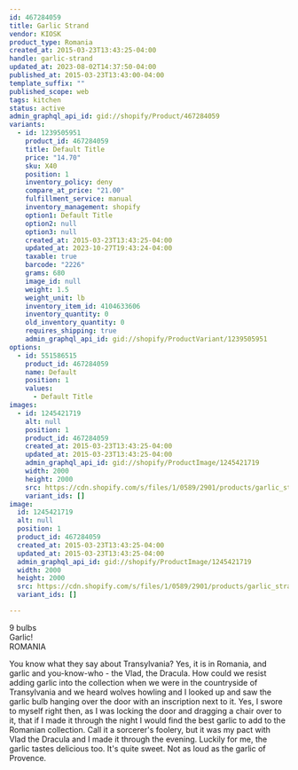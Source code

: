 ```yaml
---
id: 467284059
title: Garlic Strand
vendor: KIOSK
product_type: Romania
created_at: 2015-03-23T13:43:25-04:00
handle: garlic-strand
updated_at: 2023-08-02T14:37:50-04:00
published_at: 2015-03-23T13:43:00-04:00
template_suffix: ""
published_scope: web
tags: kitchen
status: active
admin_graphql_api_id: gid://shopify/Product/467284059
variants:
  - id: 1239505951
    product_id: 467284059
    title: Default Title
    price: "14.70"
    sku: X40
    position: 1
    inventory_policy: deny
    compare_at_price: "21.00"
    fulfillment_service: manual
    inventory_management: shopify
    option1: Default Title
    option2: null
    option3: null
    created_at: 2015-03-23T13:43:25-04:00
    updated_at: 2023-10-27T19:43:24-04:00
    taxable: true
    barcode: "2226"
    grams: 680
    image_id: null
    weight: 1.5
    weight_unit: lb
    inventory_item_id: 4104633606
    inventory_quantity: 0
    old_inventory_quantity: 0
    requires_shipping: true
    admin_graphql_api_id: gid://shopify/ProductVariant/1239505951
options:
  - id: 551586515
    product_id: 467284059
    name: Default
    position: 1
    values:
      - Default Title
images:
  - id: 1245421719
    alt: null
    position: 1
    product_id: 467284059
    created_at: 2015-03-23T13:43:25-04:00
    updated_at: 2015-03-23T13:43:25-04:00
    admin_graphql_api_id: gid://shopify/ProductImage/1245421719
    width: 2000
    height: 2000
    src: https://cdn.shopify.com/s/files/1/0589/2901/products/garlic_strand.jpeg?v=1427132605
    variant_ids: []
image:
  id: 1245421719
  alt: null
  position: 1
  product_id: 467284059
  created_at: 2015-03-23T13:43:25-04:00
  updated_at: 2015-03-23T13:43:25-04:00
  admin_graphql_api_id: gid://shopify/ProductImage/1245421719
  width: 2000
  height: 2000
  src: https://cdn.shopify.com/s/files/1/0589/2901/products/garlic_strand.jpeg?v=1427132605
  variant_ids: []

---
```


9 bulbs  
Garlic!  
ROMANIA

You know what they say about Transylvania? Yes, it is in Romania, and garlic and you-know-who - the Vlad, the Dracula. How could we resist adding garlic into the collection when we were in the countryside of Transylvania and we heard wolves howling and I looked up and saw the garlic bulb hanging over the door with an inscription next to it. Yes, I swore to myself right then, as I was locking the door and dragging a chair over to it, that if I made it through the night I would find the best garlic to add to the Romanian collection. Call it a sorcerer's foolery, but it was my pact with Vlad the Dracula and I made it through the evening. Luckily for me, the garlic tastes delicious too. It's quite sweet. Not as loud as the garlic of Provence.